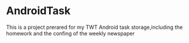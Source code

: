 # AndroidTask
This is a project prerared for my TWT Android task storage,including the homework and the confing of  the weekly newspaper
